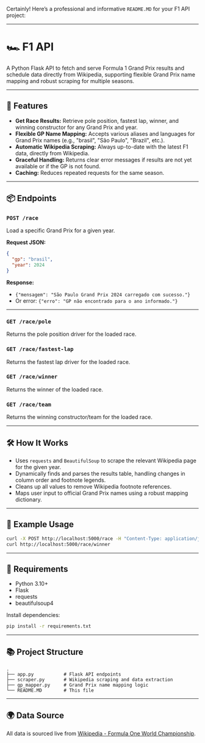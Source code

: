 Certainly! Here’s a professional and informative `README.MD` for your F1 API project:

---

# 🏎️ F1 API

A Python Flask API to fetch and serve Formula 1 Grand Prix results and schedule data directly from Wikipedia, supporting flexible Grand Prix name mapping and robust scraping for multiple seasons.

---

## 🚀 Features

- **Get Race Results:** Retrieve pole position, fastest lap, winner, and winning constructor for any Grand Prix and year.
- **Flexible GP Name Mapping:** Accepts various aliases and languages for Grand Prix names (e.g., "brasil", "São Paulo", "Brazil", etc.).
- **Automatic Wikipedia Scraping:** Always up-to-date with the latest F1 data, directly from Wikipedia.
- **Graceful Handling:** Returns clear error messages if results are not yet available or if the GP is not found.
- **Caching:** Reduces repeated requests for the same season.

---

## 📦 Endpoints

### `POST /race`
Load a specific Grand Prix for a given year.

**Request JSON:**
```json
{
  "gp": "brasil",
  "year": 2024
}
```

**Response:**
- `{"mensagem": "São Paulo Grand Prix 2024 carregado com sucesso."}`
- Or error: `{"erro": "GP não encontrado para o ano informado."}`

---

### `GET /race/pole`
Returns the pole position driver for the loaded race.

### `GET /race/fastest-lap`
Returns the fastest lap driver for the loaded race.

### `GET /race/winner`
Returns the winner of the loaded race.

### `GET /race/team`
Returns the winning constructor/team for the loaded race.

---

## 🛠️ How It Works

- Uses `requests` and `BeautifulSoup` to scrape the relevant Wikipedia page for the given year.
- Dynamically finds and parses the results table, handling changes in column order and footnote legends.
- Cleans up all values to remove Wikipedia footnote references.
- Maps user input to official Grand Prix names using a robust mapping dictionary.

---

## 🏁 Example Usage

```bash
curl -X POST http://localhost:5000/race -H "Content-Type: application/json" -d '{"gp": "brasil", "year": 2024}'
curl http://localhost:5000/race/winner
```

---

## 🧩 Requirements

- Python 3.10+
- Flask
- requests
- beautifulsoup4

Install dependencies:
```bash
pip install -r requirements.txt
```

---

## 📚 Project Structure

```
.
├── app.py           # Flask API endpoints
├── scraper.py       # Wikipedia scraping and data extraction
├── gp_mapper.py     # Grand Prix name mapping logic
└── README.MD        # This file
```

---

## 🌍 Data Source

All data is sourced live from [Wikipedia - Formula One World Championship](https://en.wikipedia.org/wiki/Formula_One_World_Championship).
